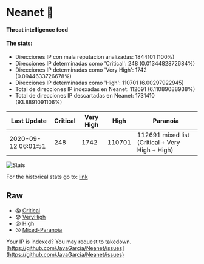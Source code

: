 # Neanet :hocho:
#### Threat intelligence feed
#### The stats:

- Direcciones IP con mala reputacion analizadas: 1844101 (100%)
- Direcciones IP determinadas como 'Critical':  248 (0.0134482872684%)
- Direcciones IP determinadas como 'Very High':  1742 (0.0944633726678%)
- Direcciones IP determinadas como 'High':  110701 (6.00297922945)
- Total de direcciones IP indexadas en Neanet:  112691 (6.11089088938%)
- Total de direcciones IP descartadas en Neanet:  1731410 (93.8891091106%)

| Last Update | Critical | Very High | High | Paranoia |
| --- | --- | --- | --- | --- |
| 2020-09-12 06:01:51 | 248 | 1742 | 110701 | 112691 mixed list (Critical + Very High + High)|

![Stats](https://docs.google.com/spreadsheets/d/e/2PACX-1vSnaNMIXVabIpDJjufMlzH7poXnshF3mgd8Is1g9ytUEzVsP5my4Trn8f-xkoLLQ38xpL3HtmUexLo6/pubchart?oid=501124687&format=image)

For the historical stats go to: [link](/stats.csv)
## Raw
- :scream: [Critical](https://raw.githubusercontent.com/JavaGarcia/Neanet/master/blacklists/neanet_critical.txt)
- :fearful: [VeryHigh](https://raw.githubusercontent.com/JavaGarcia/Neanet/master/blacklists/neanet_veryHigh.txtt)
- :frowning: [High](https://raw.githubusercontent.com/JavaGarcia/Neanet/master/blacklists/neanet_high.txt)
- :dizzy_face: [Mixed-Paranoia](https://raw.githubusercontent.com/JavaGarcia/Neanet/master/blacklists/neanet_all.txt)


Your IP is indexed? You may request to takedown. [https://github.com/JavaGarcia/Neanet/issues](https://github.com/JavaGarcia/Neanet/issues)























































































































































































































































































































































































































































































































































































































































































































































